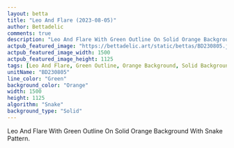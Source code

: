 ```yaml
---
layout: betta
title: "Leo And Flare (2023-08-05)"
author: Bettadelic
comments: true
description: "Leo And Flare With Green Outline On Solid Orange Background With Snake Pattern."
actpub_featured_image: "https://bettadelic.art/static/bettas/BD230805.jpg"
actpub_featured_image_width: 1500
actpub_featured_image_height: 1125
tags: [Leo And Flare, Green Outline, Orange Background, Solid Background Pattern, Snake Pattern, August 2023]
unitName: "BD230805"
line_color: "Green"
background_color: "Orange"
width: 1500
height: 1125
algorithm: "Snake"
background_type: "Solid"
---
```


Leo And Flare With Green Outline On Solid Orange Background With Snake Pattern.
